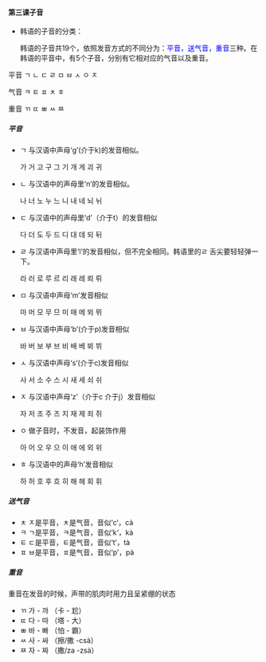 #### 第三课子音

* 韩语的子音的分类：

  韩语的子音共19个，依照发音方式的不同分为：<span style="color: blue">平音，送气音，重音</span>三种。在韩语的平音中，有5个子音，分别有它相对应的气音以及重音。

平音  ㄱ ㄴ ㄷ ㄹ ㅁ ㅂ ㅅ ㅇ ㅈ 

气音  ㅋ      ㅌ          ㅍ           ㅊ   ㅎ 

重音  ㄲ      ㄸ          ㅃ ㅆ      ㅉ  

##### 平音

* ㄱ 与汉语中声母‘g’(介于k)的发音相似。

  가 거 고 구 그 기 개 게 괴 귀 

* ㄴ 与汉语中的声母里‘n’的发音相似。

  나  너 노 누 느 니 내 네 뇌 뉘 

* ㄷ  与汉语中的声母里‘d’（介于t）的发音相似

  다 더 도 두 드 디 대 데 되 뒤 

* ㄹ  与汉语中声母里‘l’的发音相似，但不完全相同。韩语里的ㄹ 舌尖要轻轻弹一下。

  라  러 로 루 르 리 래 레 뢰 뤼 

* ㅁ 与汉语中声母‘m’发音相似

  마 머 모 무 므 미 매 메 뫼 뮈 
  
* ㅂ 与汉语中声母‘b’(介于p)发音相似

  바 버 보 부 브 비 배 베 뵈 뷔

* ㅅ 与汉语中声母‘s’(介于c)发音相似

  사 서 소 수 스 시 새 세 쇠 쉬 

* ㅈ 与汉语中声母‘z’（介于c 介于j）发音相似

  자 저 조 주  즈 지 재 제 죄 쥐 

* ㅇ 做子音时，不发音，起装饰作用

  아 어 오 우 으 이 애 에 외 위 

* ㅎ 与汉语中的声母‘h’发音相似

  하 허 호 후 흐 히 해 헤 회 휘 



##### 送气音

- ㅊ ㅈ是平音，ㅊ是气音，音似‘c‘，cà
- ㅋ ㄱ是平音，ㅋ是气音，音似‘k‘，kà
- ㅌ ㄷ是平音，ㅌ是气音，音似‘t‘，tà
- ㅍ ㅂ是平音，ㅍ是气音，音似‘p’，pà

##### 重音

重音在发音的时候，声带的肌肉时用力且呈紧绷的状态

* ㄲ 가 - 까  （卡 - 尬）
* ㄸ 다 - 따  （塔 - 大）
* ㅃ 바 - 빠  （怕 - 霸）
* ㅆ 사 - 싸  （擦/撒 -csà）
* ㅉ 자 - 짜  （撒/za -zsà）

